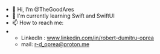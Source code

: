 - 👋 Hi, I’m @TheGoodAres
- 🌱 I'm currently learning Swift and SwiftUI
- 📫 How to reach me:
-   - LinkedIn : www.linkedin.com/in/robert-dumitru-oprea
    - mail: r-d_oprea@proton.me
<!---
TheGoodAres/TheGoodAres is a ✨ special ✨ repository because its `README.md` (this file) appears on your GitHub profile.
You can click the Preview link to take a look at your changes.
--->
